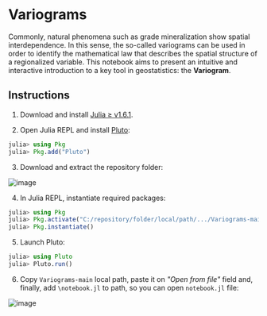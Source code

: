# Variograms

Commonly, natural phenomena such as grade mineralization show spatial interdependence. In this sense, the so-called variograms can be used in order to identify the mathematical law that describes the spatial structure of a regionalized variable. This notebook aims to present an intuitive and interactive introduction to a key tool in geostatistics: the **Variogram**.

## Instructions

1. Download and install [Julia ≥ v1.6.1](https://julialang.org/downloads/).

2. Open Julia REPL and install [Pluto](https://github.com/fonsp/Pluto.jl):
```julia
julia> using Pkg
julia> Pkg.add("Pluto")
```

3. Download and extract the repository folder:

![image](https://user-images.githubusercontent.com/63740520/123523125-28094000-d698-11eb-9213-267048409f49.png)

4. In Julia REPL, instantiate required packages:
```julia
julia> using Pkg
julia> Pkg.activate("C:/repository/folder/local/path/.../Variograms-main")
julia> Pkg.instantiate()
```

5. Launch Pluto:
```julia
julia> using Pluto
julia> Pluto.run()
```

6. Copy `Variograms-main` local path, paste it on *"Open from file"* field and, finally, add `\notebook.jl` to path, so you can open `notebook.jl` file:

![image](https://user-images.githubusercontent.com/63740520/123523580-cf877200-d69a-11eb-8f75-5f27d8c5dafa.png)
